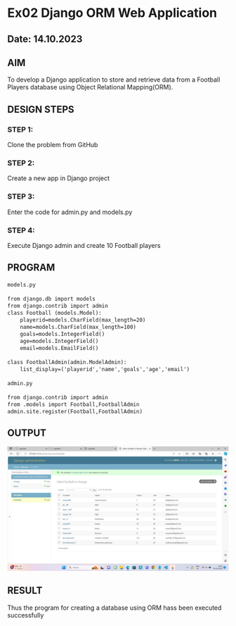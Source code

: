 # Ex02 Django ORM Web Application
## Date: 14.10.2023

## AIM
To develop a Django application to store and retrieve data from a Football Players database using Object Relational Mapping(ORM).

## DESIGN STEPS

### STEP 1:
Clone the problem from GitHub

### STEP 2:
Create a new app in Django project

### STEP 3:
Enter the code for admin.py and models.py

### STEP 4:
Execute Django admin and create 10 Football players

## PROGRAM
```
models.py

from django.db import models
from django.contrib import admin
class Football (models.Model):
    playerid=models.CharField(max_length=20)
    name=models.CharField(max_length=100)
    goals=models.IntegerField()
    age=models.IntegerField()
    email=models.EmailField()

class FootballAdmin(admin.ModelAdmin):
    list_display=('playerid','name','goals','age','email')

admin.py

from django.contrib import admin
from .models import Football,FootballAdmin
admin.site.register(Football,FootballAdmin)

```

## OUTPUT
![OUTPUTt](<Screenshot (1).png>)


## RESULT
Thus the program for creating a database using ORM hass been executed successfully
